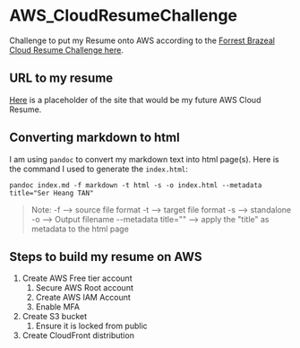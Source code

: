 # AWS_CloudResumeChallenge
Challenge to put my Resume onto AWS according to the [Forrest Brazeal Cloud Resume Challenge here](https://cloudresumechallenge.dev/docs/the-challenge/aws/).  

## URL to my resume  
[Here](https://d1zt1axpdgkd6q.cloudfront.net/) is a placeholder of the site that would be my future AWS Cloud Resume.  

## Converting markdown to html  
I am using `pandoc` to convert my markdown text into html page(s).  Here is the command I used to generate the `index.html`:  
```
pandoc index.md -f markdown -t html -s -o index.html --metadata title="Ser Heang TAN"  
```
> Note: 
> -f --> source file format 
> -t --> target file format 
> -s --> standalone 
> -o --> Output filename 
> --metadata title="" --> apply the "title" as metadata to the html page  

## Steps to build my resume on AWS
1. Create AWS Free tier account
   1. Secure AWS Root account
   2. Create AWS IAM Account
   3. Enable MFA
2. Create S3 bucket
   1. Ensure it is locked from public
3. Create CloudFront distribution


